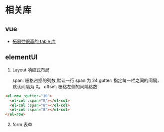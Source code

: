 # 相关库

## vue

- [拓展性很高的 table 库](https://vxetable.cn/v3/#/table/start/install)

## elementUI

1. Layout 响应式布局

   span: 栅格占据的列数,默认一行 span 为 24
   gutter: 指定每一栏之间的间隔，默认间隔为 0。
   offset: 栅格左侧的间隔格数

```html
<el-row :gutter="10">
  <el-col :span="8"></el-col>
  <el-col :span="8"></el-col>
  <el-col :span="8"></el-col>
</el-row>
```

2. form 表单
